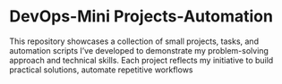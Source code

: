 # DevOps-Mini Projects-Automation
This repository showcases a collection of small projects, tasks, and automation scripts I’ve developed to demonstrate my problem-solving approach and technical skills. Each project reflects my initiative to build practical solutions, automate repetitive workflows

